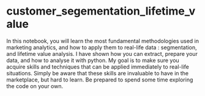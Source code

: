 # customer_segementation_lifetime_value
In this notebook, you will learn the most fundamental methodologies used in marketing analytics, and how to apply them to real-life data : segmentation, and lifetime value analysis. I have shown how you can extract, prepare your data, and how to analyse it with python. My goal is to make sure you acquire skills and techniques that can be applied immediately to real-life situations. Simply be aware that these skills are invaluable to have in the marketplace, but hard to learn. Be prepared to spend some time exploring the code on your own.

